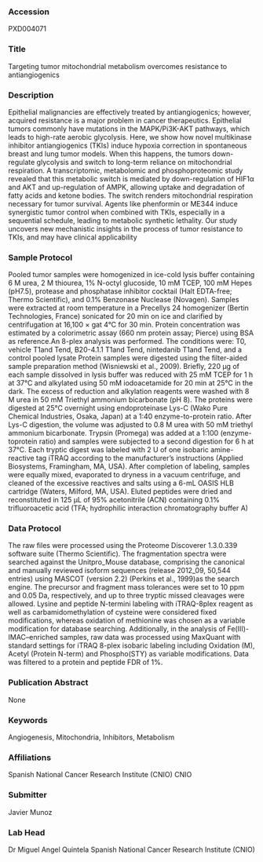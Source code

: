 ### Accession
PXD004071

### Title
Targeting tumor mitochondrial metabolism overcomes resistance to antiangiogenics

### Description
Epithelial malignancies are effectively treated by antiangiogenics; however, acquired resistance is a major problem in cancer therapeutics. Epithelial tumors commonly have mutations in the MAPK/Pi3K-AKT pathways, which leads to high-rate aerobic glycolysis. Here, we show how novel multikinase inhibitor antiangiogenics (TKIs) induce hypoxia correction in spontaneous breast and lung tumor models.  When this happens, the tumors down-regulate glycolysis and switch to long-term reliance on mitochondrial respiration. A transcriptomic, metabolomic and phosphoproteomic study revealed that this metabolic switch is mediated by down-regulation of HIF1α and AKT and up-regulation of AMPK, allowing uptake and degradation of fatty acids and ketone bodies. The switch renders mitochondrial respiration necessary for tumor survival. Agents like phenformin or ME344 induce synergistic tumor control when combined with TKIs, especially in a sequential schedule, leading to metabolic synthetic lethality. Our study uncovers new mechanistic insights in the process of tumor resistance to TKIs, and may have clinical applicability

### Sample Protocol
Pooled tumor samples were homogenized in ice-cold lysis buffer containing 6 M urea, 2 M thiourea, 1% N-octyl glucoside, 10 mM TCEP, 100 mM Hepes (pH7.5), protease and phosphatase inhibitor cocktail (Halt EDTA-free; Thermo Scientific), and 0.1% Benzonase Nuclease (Novagen). Samples were extracted at room temperature in a Precellys 24 homogenizer (Bertin Technologies, France) sonicated for 20 min on ice and clarified by centrifugation at 16,100 × gat 4°C for 30 min. Protein concentration was estimated by a colorimetric assay (660 nm protein assay; Pierce) using BSA as reference.An 8-plex analysis was performed. The conditions were: T0, vehicle T1and Tend, B20-4.1.1 T1and Tend, nintedanib T1and Tend, and a control pooled lysate Protein samples were digested using the filter-aided sample preparation method (Wisniewski et al., 2009). Briefly, 220 µg of each sample dissolved in lysis buffer was reduced with 25 mM TCEP for 1 h at 37°C and alkylated using 50 mM iodoacetamide for 20 min at 25°C in the dark. The excess of reduction and alkylation reagents were washed with 8 M urea in 50 mM Triethyl ammonium bicarbonate (pH 8). The proteins were digested at 25°C overnight using endoproteinase Lys-C (Wako Pure Chemical Industries, Osaka, Japan) at a 1:40 enzyme-to-protein ratio. After Lys-C digestion, the volume was adjusted to 0.8 M urea with 50 mM triethyl ammonium bicarbonate. Trypsin (Promega) was added at a 1:100 (enzyme-toprotein ratio) and samples were subjected to a second digestion for 6 h at 37°C. Each tryptic digest was labeled with 2 U of one isobaric amine-reactive tag iTRAQ according to the manufacturer’s instructions (Applied  Biosystems,  Framingham,  MA,  USA).  After  completion  of  labeling,  samples  were  equally mixed,  evaporated  to  dryness  in  a  vacuum  centrifuge,  and  cleaned  of  the  excessive  reactives and  salts using  a  6-mL  OASIS  HLB  cartridge  (Waters,  Milford,  MA,  USA).  Eluted  peptides  were  dried  and reconstituted  in  125  µL  of  95%  acetonitrile  (ACN)  containing  0.1%  trifluoroacetic  acid  (TFA; hydrophilic interaction chromatography buffer A)

### Data Protocol
The raw files were processed  using  the  Proteome  Discoverer  1.3.0.339  software  suite  (Thermo Scientific). The fragmentation spectra were searched against the Unitpro_Mouse database, comprising the canonical and manually reviewed isoform sequences (release 2012_09, 50,544 entries) using MASCOT (version 2.2) (Perkins et al., 1999)as the search engine. The precursor and fragment mass tolerances were set to 10 ppm and 0.05 Da, respectively, and up to three tryptic missed cleavages were allowed. Lysine and peptide N-termini labeling with iTRAQ-8plex reagent as well as carbamidomethylation of cysteine were considered fixed modifications, whereas oxidation of methionine was chosen as a variable modification for database searching. Additionally, in the analysis of Fe(III)-IMAC–enriched samples, raw data was processed using MaxQuant with standard settings for iTRAQ 8-plex isobaric labeling including Oxidation (M), Acetyl (Protein N-term) and Phospho(STY) as variable modifications. Data was filtered to a protein and peptide FDR of 1%.

### Publication Abstract
None

### Keywords
Angiogenesis, Mitochondria, Inhibitors, Metabolism

### Affiliations
Spanish National Cancer Research Institute (CNIO)
CNIO

### Submitter
Javier Munoz

### Lab Head
Dr Miguel Angel Quintela
Spanish National Cancer Research Institute (CNIO)


